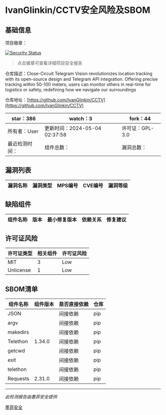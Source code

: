 # IvanGlinkin/CCTV安全风险及SBOM

## 基础信息

项目徽章：

[![Security Status](https://www.murphysec.com/platform3/v31/badge/1786471388905390080.svg)](https://www.murphysec.com/console/report/1786113329228476417/1786471388905390080)

> 点击徽章可查看详细项目安全报告

仓库描述：Close-Circuit Telegram Vision revolutionizes location tracking with its open-source design and Telegram API integration. Offering precise tracking within 50-100 meters, users can monitor others in real-time for logistics or safety, redefining how we navigate our surroundings

仓库地址：[https://github.com/IvanGlinkin/CCTV](https://github.com/IvanGlinkin/CCTV)

| star：386 | watch：3 | fork：44 |
| ----------- | -------------- | ------------ |
| 所有者：User | 更新时间：2024-05-04 02:37:58 | 许可证：GPL-3.0 |
| 最近检测时间： | 组件总数： | 漏洞总数： |




## 漏洞列表

| 漏洞名称 | 漏洞类型 | MPS编号 | CVE编号 | 漏洞等级 |
| ------- | ------ | ------- | ------ | ----- |





## 缺陷组件

| 组件名称 | 版本 | 最小修复版本 | 依赖关系 | 修复建议 |
| -------- | ---- | ------------ | -------- | -------- |





## 许可证风险

| 许可证类型 | 相关组件 | 许可证风险 |
| ---------- | -------- | ---------- |
|MIT|3|Low|
|Unlicense|1|Low|




## SBOM清单

| 组件名称 | 组件版本 | 是否直接依赖 | 仓库 |
| -------- | -------- | ------------ | ---- |
|JSON||间接依赖|pip|
|argv||间接依赖|pip|
|makedirs||间接依赖|pip|
|Telethon|1.34.0|间接依赖|pip|
|getcwd||间接依赖|pip|
|exit||间接依赖|pip|
|telethon||间接依赖|pip|
|Requests|2.31.0|间接依赖|pip|


------

*此检测报告由墨菲安全提供*

[墨菲安全](www.murphysec.com)